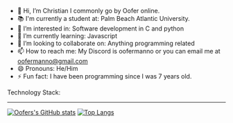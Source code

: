 - 👋 Hi, I’m Christian I commonly go by Oofer online.
- 📚 I'm currently a student at: Palm Beach Atlantic University.
- 👀 I’m interested in: Software development in C and python
- 🌱 I’m currently learning: Javascript
- 💞️ I’m looking to collaborate on: Anything programming related
- 📫 How to reach me: My Discord is oofermanno or you can email me at oofermanno@gmail.com
- 😄 Pronouns: He/Him
- ⚡ Fun fact: I have been programming since I was 7 years old.

<!---
Oofer51/Oofer51 is a ✨ special ✨ repository because its `README.md` (this file) appears on your GitHub profile.
You can click the Preview link to take a look at your changes.
--->
Technology Stack: 



---------------------------------------------



   [![Oofers's GitHub stats](https://github-readme-stats.vercel.app/api?username=Oofer51&theme=tokyonight)](https://github.com/anuraghazra/github-readme-stats)
   [![Top Langs](https://github-readme-stats.vercel.app/api/top-langs/?username=Oofer51&layout=donut-vertical&theme=tokyonight)](https://github.com/anuraghazra/github-readme-stats)

<!--
--->
